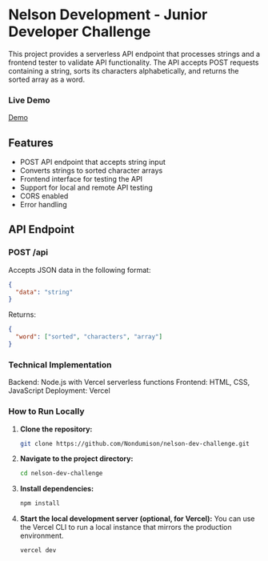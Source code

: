 # Nelson Development - Junior Developer Challenge

This project provides a serverless API endpoint that processes strings and a frontend tester to validate API functionality. The API accepts POST requests containing a string, sorts its characters alphabetically, and returns the sorted array as a word.

### Live Demo

[Demo](https://nelson-dev-challenge.vercel.app/)

## Features

- POST API endpoint that accepts string input
- Converts strings to sorted character arrays
- Frontend interface for testing the API
- Support for local and remote API testing
- CORS enabled
- Error handling

## API Endpoint

### POST /api

Accepts JSON data in the following format:

```json
{
  "data": "string"
}
```

Returns:

```json
{
  "word": ["sorted", "characters", "array"]
}
```

### Technical Implementation

Backend: Node.js with Vercel serverless functions
Frontend: HTML, CSS, JavaScript
Deployment: Vercel

### How to Run Locally

1.  **Clone the repository:**
    ```sh
    git clone https://github.com/Nondumison/nelson-dev-challenge.git
    ```
2.  **Navigate to the project directory:**
    ```sh
    cd nelson-dev-challenge
    ```
3.  **Install dependencies:**
    ```sh
    npm install
    ```
4.  **Start the local development server (optional, for Vercel):**
    You can use the Vercel CLI to run a local instance that mirrors the production environment.
    ```bash
    vercel dev
    ```

